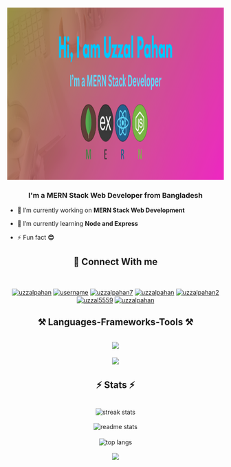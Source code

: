 <p align="center">
<img alt="Coding" width="1000" height="400" src="https://raw.githubusercontent.com/UzzalPahan/UzzalPahan/master/Hi%20(1).png">
</p>

<!--<h1 align="center">Hi 👋, I'm Uzzal Pahan</h1>-->
<h3 align="center">I'm a MERN Stack Web Developer from Bangladesh</h3>

- 🔭 I’m currently working on **MERN Stack Web Development**

- 🌱 I’m currently learning **Node and Express**

- ⚡ Fun fact **😊**

<h2 align="center"> 💬 Connect With me</h2>
<br>
<p align="center">
<a href="https://codepen.io/uzzalpahan" target="blank"><img align="center" src="https://raw.githubusercontent.com/rahuldkjain/github-profile-readme-generator/master/src/images/icons/Social/codepen.svg" alt="uzzalpahan" height="30" width="40" /></a>
<a href="https://dev.to/username" target="blank"><img align="center" src="https://raw.githubusercontent.com/rahuldkjain/github-profile-readme-generator/master/src/images/icons/Social/devto.svg" alt="username" height="30" width="40" /></a>
<a href="https://twitter.com/uzzalpahan7" target="blank"><img align="center" src="https://raw.githubusercontent.com/rahuldkjain/github-profile-readme-generator/master/src/images/icons/Social/twitter.svg" alt="uzzalpahan7" height="30" width="40" /></a>
<a href="https://linkedin.com/in/uzzalpahan" target="blank"><img align="center" src="https://raw.githubusercontent.com/rahuldkjain/github-profile-readme-generator/master/src/images/icons/Social/linked-in-alt.svg" alt="uzzalpahan" height="30" width="40" /></a>
<a href="https://fb.com/uzzalpahan2" target="blank"><img align="center" src="https://raw.githubusercontent.com/rahuldkjain/github-profile-readme-generator/master/src/images/icons/Social/facebook.svg" alt="uzzalpahan2" height="30" width="40" /></a>
<a href="https://instagram.com/uzzal5559" target="blank"><img align="center" src="https://raw.githubusercontent.com/rahuldkjain/github-profile-readme-generator/master/src/images/icons/Social/instagram.svg" alt="uzzal5559" height="30" width="40" /></a>
<a href="https://www.youtube.com/c/uzzalpahan" target="blank"><img align="center" src="https://raw.githubusercontent.com/rahuldkjain/github-profile-readme-generator/master/src/images/icons/Social/youtube.svg" alt="uzzalpahan" height="30" width="40" /></a>
</p>



<h2 align="center">⚒️ Languages-Frameworks-Tools ⚒️</h2>
<br/>
<div align="center">
    <img src="https://skillicons.dev/icons?i=html,css,sass,bootstrap,tailwind,react,mui,vscode" />
    <br/>
    <br/>
    <img src="https://skillicons.dev/icons?i=nodejs,javascript,express,firebase,mongodb,nextjs,figma,git,github" /><br>
</div>





<h2 align="center">⚡ Stats ⚡</h2>
<br>
<div align=center>
  <img width="600" src="https://github-readme-streak-stats-salesp07.vercel.app/?user=uzzalpahan&count_private=true&theme=react&border_radius=10" alt="streak stats"/>
  <br/>
  <br/>
  <img width="600" src="https://github-readme-stats-salesp07.vercel.app/api?username=uzzalpahan&count_private=true&show_icons=true&theme=react&rank_icon=github&border_radius=10" alt="readme stats" />
  <br/>
  <br/>
  <img width="600" align="center" src="https://github-readme-stats-salesp07.vercel.app/api/top-langs/?username=uzzalpahan&hide=HTML&langs_count=8&layout=compact&theme=react&border_radius=10&size_weight=0.5&count_weight=0.5&exclude_repo=github-readme-stats" alt="top langs" />
    <br/>
    <br/>
  <img src="http://github-profile-summary-cards.vercel.app/api/cards/profile-details?username=uzzalpahan&theme=react" width="900"/>
</div>

